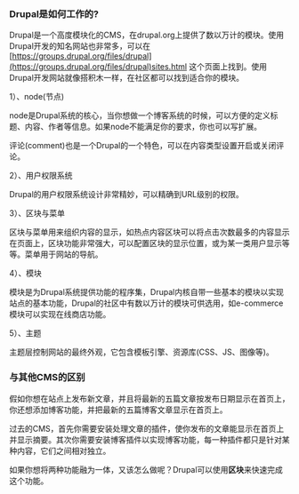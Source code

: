 ### Drupal是如何工作的?

Drupal是一个高度模块化的CMS，在drupal.org上提供了数以万计的模块。使用Drupal开发的知名网站也非常多，可以在[https://groups.drupal.org/files/drupal](https://groups.drupal.org/files/drupal)sites.html 这个页面上找到。使用Drupal开发网站就像搭积木一样，在社区都可以找到适合你的模块。

1）、node\(节点\)

node是Drupal系统的核心，当你想做一个博客系统的时候，可以方便的定义标题、内容、作者等信息。如果node不能满足你的要求，你也可以写扩展。

评论\(comment\)也是一个Drupal的一个特色，可以在内容类型设置开启或关闭评论。

2）、用户权限系统

Drupal的用户权限系统设计非常精妙，可以精确到URL级别的权限。

3）、区块与菜单

区块与菜单用来组织内容的显示，如热点内容区块可以将点击次数最多的内容显示在页面上，区块功能非常强大，可以配置区块的显示位置，或为某一类用户显示等等。菜单用于网站的导航。

4）、模块

模块是为Drupal系统提供功能的程序集，Drupal内核自带一些基本的模块以实现站点的基本功能，Drupal的社区中有数以万计的模块可供选用，如e-commerce模块可以实现在线商店功能。

5）、主题

主题层控制网站的最终外观，它包含模板引擎、资源库\(CSS、JS、图像等\)。

### 与其他CMS的区别

假如你想在站点上发布新文章，并且将最新的五篇文章按发布日期显示在首页上，你还想添加博客功能，并把最新的五篇博客文章显示在首页上。

过去的CMS，首先你需要安装处理文章的插件，使你发布的文章能显示在首页上并显示摘要。其次你需要安装博客插件以实现博客功能，每一种插件都只是针对某种内容，它们之间相对独立。

如果你想将两种功能融为一体，又该怎么做呢？Drupal可以使用**区块**来快速完成这个功能。

